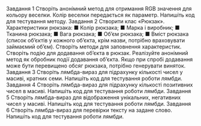 Завдання 1
Створіть анонімний метод для отримання RGB значення для кольору веселки. Колір веселки передається як
параметр. Напишіть код для тестування методу.
Завдання 2
Створити клас «Рюкзак». Характеристики рюкзака:
■ Колір рюкзака;
■ Марка і виробник;
■ Тканина рюкзака;
■ Вага рюкзака;
■ Об’єм рюкзака;
■ Вміст рюкзака (список об’єктів у кожного об’єкта, крім
назви, потрібно враховувати займаємий об’єм).
Створіть методи для заповнення характеристик. Створіть подію для додавання об’єкта в рюкзак. Реалізуйте
анонімний метод як обробник події додавання об’єкта.
Якщо при спробі додавання може бути перевищено обсяг
рюкзака, потрібно генерувати виняток.
Завдання 3
Створіть лямбда-вираз для підрахунку кількості чисел у масиві, кратних семи. Напишіть код для тестування
роботи лямбди.
Завдання 4
Створіть лямбда-вираз для підрахунку кількості позитивних чисел в масиві. Напишіть код для тестування
роботи лямбди.
Завдання 5
Створіть лямбда-вираз для відображення унікальних,
негативних чисел у масиві. Напишіть код для тестування
роботи лямбди.
Завдання 6
Створіть лямбда-вираз для перевірки тексту на задане
слово. Напишіть код для тестування роботи лямбди.
